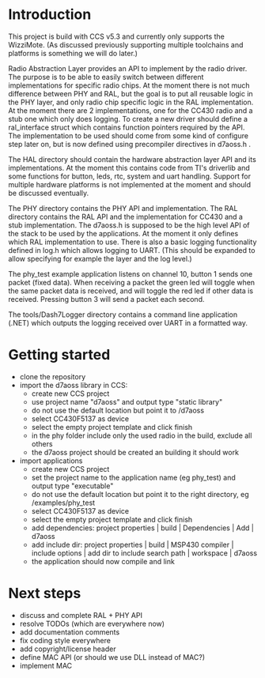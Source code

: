 # Introduction

This project is build with CCS v5.3 and currently only supports the WizziMote.
(As discussed previously supporting multiple toolchains and platforms is something we will do later.)

Radio Abstraction Layer provides an API to implement by the radio driver.
The purpose is to be able to easily switch between different implementations for specific radio chips.
At the moment there is not much difference between PHY and RAL, but the goal is to put all reusable logic in the PHY layer, and only radio chip specific logic in the RAL implementation. 
At the moment there are 2 implementations, one for the CC430 radio and a stub one which only does logging.
To create a new driver should define a ral_interface struct which contains function pointers required by the API.
The implementation to be used should come from some kind of configure step later on, but is now defined using precompiler directives in d7aoss.h .

The HAL directory should contain the hardware abstraction layer API and its implementations. At the moment this contains code from TI's driverlib and some functions for button, leds, rtc, system and uart handling. Support for multiple hardware platforms is not implemented at the moment and should be discussed eventually.

The PHY directory contains the PHY API and implementation.
The RAL directory contains the RAL API and the implementation for CC430 and a stub implementation.
The d7aoss.h is supposed to be the high level API of the stack to be used by the applications. At the moment it only defines which RAL implementation to use.
There is also a basic logging functionality defined in log.h which allows logging to UART. (This should be expanded to allow specifying for example the layer and the log level.)

The phy_test example application listens on channel 10, button 1 sends one packet (fixed data). When receiving a packet the green led will toggle when the same packet data is received, and will toggle the red led if other data is received. Pressing button 3 will send a packet each second.

The tools/Dash7Logger directory contains a command line application (.NET) which outputs the logging received over UART in a formatted way.

# Getting started

* clone the repository
* import the d7aoss library in CCS:
    * create new CCS project 
    * use project name "d7aoss" and output type "static library"
    * do not use the default location but point it to <repo root>/d7aoss
    * select CC430F5137 as device
    * select the empty project template and click finish
    * in the phy folder include only the used radio in the build, exclude all others
    * the d7aoss project should be created an building it should work
* import applications
    * create new CCS project
    * set the project name to the application name (eg phy_test) and output type "executable"
    * do not use the default location but point it to the right directory, eg <repo root>/examples/phy_test
    * select CC430F5137 as device
    * select the empty project template and click finish
    * add dependencies: project properties | build | Dependencies | Add | d7aoss
    * add include dir: project properties | build | MSP430 compiler | include options | add dir to include search path | workspace | d7aoss
    * the application should now compile and link

# Next steps

* discuss and complete RAL + PHY API
* resolve TODOs (which are everywhere now)
* add documentation comments
* fix coding style everywhere
* add copyright/license header
* define MAC API (or should we use DLL instead of MAC?)
* implement MAC

